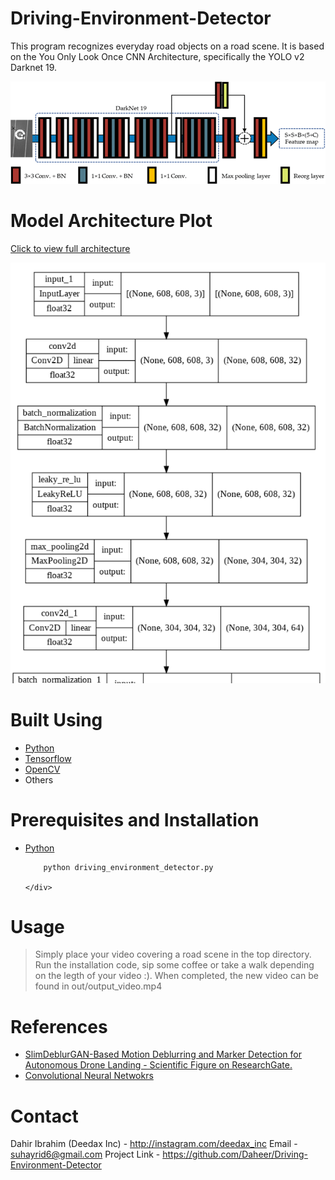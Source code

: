 # Driving-Environment-Detector

This program recognizes everyday road objects on a road scene. It is based on the You Only Look Once CNN Architecture, specifically the YOLO v2 Darknet 19. 

![Yolo v2 Darknet 19](images/yolo_v2_darknet19.png "Yolo v2 Darknet 19")

# Model Architecture Plot

[Click to view full architecture](images/yolo_model_architecture.png)

![Yolo Driving Environment Model Architecture](images/yolo_model_architecture_short.png "Yolo Driving Environment Model Architecture")

# Built Using

- [Python](https://www.python.org)
- [Tensorflow](https://www.tensorflow.org)
- [OpenCV](https://opencv.org/)
- Others

# Prerequisites and Installation

<ul>
    <div> <li> <a href = 'https://www.python.org'> Python </a> </li>
        
        python driving_environment_detector.py
        
    </div>
</ul>

# Usage

> Simply place your video covering a road scene in the top directory. Run the installation code, sip
some coffee or take a walk depending on the legth of your video :). When completed, the new video 
can be found in out/output_video.mp4

# References

- [SlimDeblurGAN-Based Motion Deblurring and Marker Detection for Autonomous Drone Landing - Scientific Figure on ResearchGate.](https://www.researchgate.net/figure/YOLOv2-backbone-convolutional-neural-networks-CNN-architecture-The-backbone-network-is_fig3_342941568)
- [Convolutional Neural Netwokrs](https://www.coursera.org/learn/convolutional-neural-networks/home/)

# Contact

Dahir Ibrahim (Deedax Inc) - http://instagram.com/deedax_inc Email - suhayrid6@gmail.com 
Project Link - https://github.com/Daheer/Driving-Environment-Detector